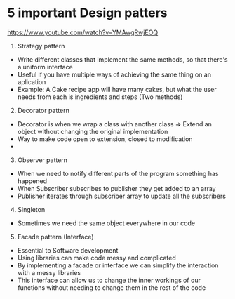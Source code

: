 # 5 important Design patters
https://www.youtube.com/watch?v=YMAwgRwjEOQ

1. Strategy pattern
- Write different classes that implement the same methods, so that there's a uniform interface
- Useful if you have multiple ways of achieving the same thing on an aplication
- Example: A Cake recipe app will have many cakes, but what the user needs from each is ingredients and steps (Two methods)

2. Decorator pattern
- Decorator is when we wrap a class with another class => Extend an object without changing the original implementation
- Way to make code open to extension, closed to modification
-

3. Observer pattern
- When we need to notify different parts of the program something has happened
- When Subscriber subscribes to publisher they get added to an array
- Publisher iterates through subscriber array to update all the subscribers

4. Singleton
- Sometimes we need the same object everywhere in our code

5. Facade pattern (Interface)
- Essential to Software development
- Using libraries can make code messy and complicated
- By implementing a facade or interface we can simplify the interaction with a messy libraries
- This interface can allow us to change the inner workings of our functions without needing to change them in the rest of the code